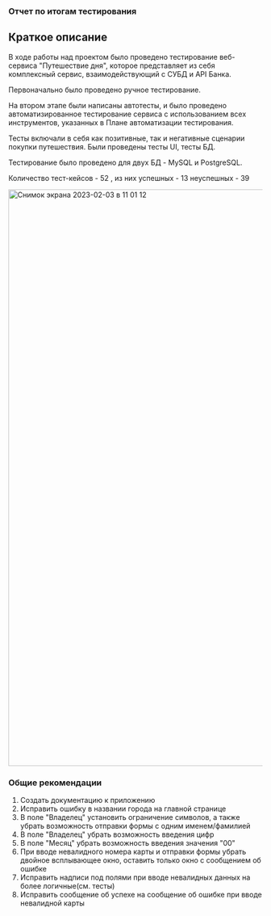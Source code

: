 ### Отчет по итогам тестирования
## Краткое описание
В ходе работы над проектом было проведено тестирование веб-сервиса "Путешествие дня", которое представляет из себя комплексный сервис, взаимодействующий с СУБД и API Банка.

Первоначально было проведено ручное тестирование.

На втором этапе были написаны автотесты, и было проведено автоматизированное тестирование сервиса с использованием всех инструментов, указанных в Плане автоматизации тестирования.

Тесты включали в себя как позитивные, так и негативные сценарии покупки путешествия. Были проведены тесты UI, тесты БД.

Тестирование было проведено для двух БД - MySQL и PostgreSQL.

Количество тест-кейсов - 52 , из них
успешных - 13
неуспешных - 39

<img width="1142" alt="Снимок экрана 2023-02-03 в 11 01 12" src="https://user-images.githubusercontent.com/106957097/216571878-024ea705-e410-4ec3-a66f-c3fcc8b8a280.png">



### Общие рекомендации
1. Создать документацию к приложению
2. Исправить ошибку в названии города на главной странице
3. В поле "Владелец" установить ограничение символов, а также убрать возможность отправки формы с одним именем/фамилией
4. В поле "Владелец" убрать возможность введения цифр
5. В поле "Месяц" убрать возможность введения значения "00"
6. При вводе невалидного номера карты и отправки формы убрать двойное всплывающее окно, оставить только окно с сообщением об ошибке
7. Исправить надписи под полями при вводе невалидных данных на более логичные(см. тесты)
8. Исправить сообщение об успехе на сообщение об ошибке при вводе невалидной карты

